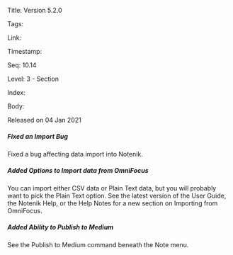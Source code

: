 Title: Version 5.2.0 

Tags:  

Link: 

Timestamp:  

Seq: 10.14 

Level: 3 - Section 

Index:  

Body: 

Released on 04 Jan 2021
 
##### Fixed an Import Bug

Fixed a bug affecting data import into Notenik. 

 
##### Added Options to Import data from OmniFocus

You can import either CSV data or Plain Text data, but you will probably want to pick the Plain Text option. See the latest version of the User Guide, the Notenik Help, or the Help Notes for a new section on Importing from OmniFocus. 

 
##### Added Ability to Publish to Medium

See the Publish to Medium command beneath the Note menu. 

